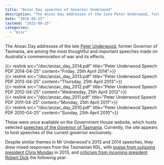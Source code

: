 ```yaml
---
title: "Anzac Day speeches of Governor Underwood"
description: "The Anzac Day addresses of the late Peter Underwood, former Governor of Tasmania, are among the most thoughtful and important speeches made on Australia's commemoration of war and its effects."
date: "2016-04-25"
lastmod: "2022-09-25"
categories: 
  - "misc"
---
```


The Anzac Day addresses of the late [Peter Underwood](//en.wikipedia.org/wiki/Peter_Underwood), former Governor of Tasmania, are among the most thoughtful and important speeches made on Australia's commemoration of war and its effects.

{{< reslink src="/doc/anzac_day_2014.pdf" title="Peter Underwood Speech PDF 2014-04-25" content="Friday, 25th April 2014">}}  
{{< reslink src="/doc/anzac_day_2013.pdf" title="Peter Underwood Speech PDF 2013-04-25" content="Thursday, 25th April 2013">}}  
{{< reslink src="/doc/anzac_day_2012.pdf" title="Peter Underwood Speech PDF 2012-04-25" content="Wednesday, 25th April 2012">}}  
{{< reslink src="/doc/anzac_day_2011.pdf" title="Peter Underwood Speech PDF 2011-04-25" content="Monday, 25th April 2011">}}  
{{< reslink src="/doc/anzac_day_2010.pdf" title="Peter Underwood Speech PDF 2010-04-25" content="Sunday, 25th April 2010">}}  

These were once available on the Government House website, which hosts selected [speeches of the Governor of Tasmania](//www.govhouse.tas.gov.au/the-governor/selected-speeches-of-the-governor). Currently, the site appears to host speeches of the current governor exclusively.

Despite similar themes in Mr Underwood's 2013 and 2014 speeches, they drew mixed responses from the Tasmanian RSL, with [praise from outgoing president Chris Munday](//www.news.com.au/national/australia-celebrates-and-remembers-on-anzac-day-2013/news-story/bab0da0e7e36e8b7e9ab23aa0b4ac8f2) in 2013, and [criticism from incoming president Robert Dick](//www.themercury.com.au/news/tasmania/tasmanian-governor-peter-underwood-under-fire-as-anzac-day-address-draws-storm-of-protest-from-veterans-rsl/news-story/37f1cfa878b73d541b1a32e571d6d437) the following year.